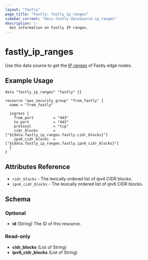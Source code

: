 ```yaml
---
layout: "fastly"
page_title: "Fastly: fastly_ip_ranges"
sidebar_current: "docs-fastly-datasource-ip_ranges"
description: |-
  Get information on Fastly IP ranges.
---
```


# fastly_ip_ranges

Use this data source to get the [IP ranges][1] of Fastly edge nodes.

## Example Usage

```hcl
data "fastly_ip_ranges" "fastly" {}

resource "aws_security_group" "from_fastly" {
  name = "from_fastly"

  ingress {
    from_port         = "443"
    to_port           = "443"
    protocol          = "tcp"
    cidr_blocks       = ["${data.fastly_ip_ranges.fastly.cidr_blocks}"]
    ipv6_cidr_blocks  = ["${data.fastly_ip_ranges.fastly.ipv6_cidr_blocks}"]
  }
}
```

## Attributes Reference

* `cidr_blocks` - The lexically ordered list of ipv4 CIDR blocks.
* `ipv6_cidr_blocks` - The lexically ordered list of ipv6 CIDR blocks.

[1]: https://docs.fastly.com/guides/securing-communications/accessing-fastlys-ip-ranges
<!-- schema generated by tfplugindocs -->
## Schema

### Optional

- **id** (String) The ID of this resource.

### Read-only

- **cidr_blocks** (List of String)
- **ipv6_cidr_blocks** (List of String)
